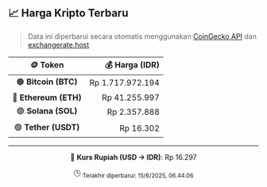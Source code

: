 

<!-- HARGA_KRIPTO -->
## 📈 Harga Kripto Terbaru

> Data ini diperbarui secara otomatis menggunakan [CoinGecko API](https://www.coingecko.com/) dan [exchangerate.host](https://exchangerate.host/)

<div align="center">

| 🪙 Token | 💰 Harga (IDR) |
|:------:|---------------:|
| 🟠 **Bitcoin (BTC)**   | Rp 1.717.972.194 |
| 🔵 **Ethereum (ETH)**  | Rp 41.255.997 |
| 🟣 **Solana (SOL)**    | Rp 2.357.888 |
| 🟢 **Tether (USDT)**   | Rp 16.302 |

---

💱 **Kurs Rupiah (USD → IDR)**: Rp 16.297

🕒 <sub>Terakhir diperbarui: 15/6/2025, 06.44.06</sub>

</div>
<!-- /HARGA_KRIPTO -->